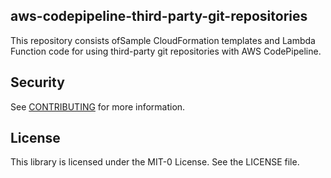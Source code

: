 ## aws-codepipeline-third-party-git-repositories

This repository consists ofSample CloudFormation templates and Lambda Function code for using third-party git repositories with AWS CodePipeline.

## Security

See [CONTRIBUTING](CONTRIBUTING.md#security-issue-notifications) for more information.

## License

This library is licensed under the MIT-0 License. See the LICENSE file.
